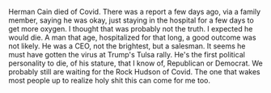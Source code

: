 Herman Cain died of Covid. There was a report a few days ago, via a family member, saying he was okay, just staying in the hospital for a few days to get more oxygen. I thought that was probably not the truth. I expected he would die. A man that age, hospitalized for that long, a good outcome was not likely. He was a CEO, not the brightest, but a salesman. It seems he must have gotten the virus at Trump's Tulsa rally. He's the first political personality to die, of his stature, that I know of, Republican or Democrat. We probably still are waiting for the Rock Hudson of Covid. The one that wakes most people up to realize holy shit this can come for me too.
